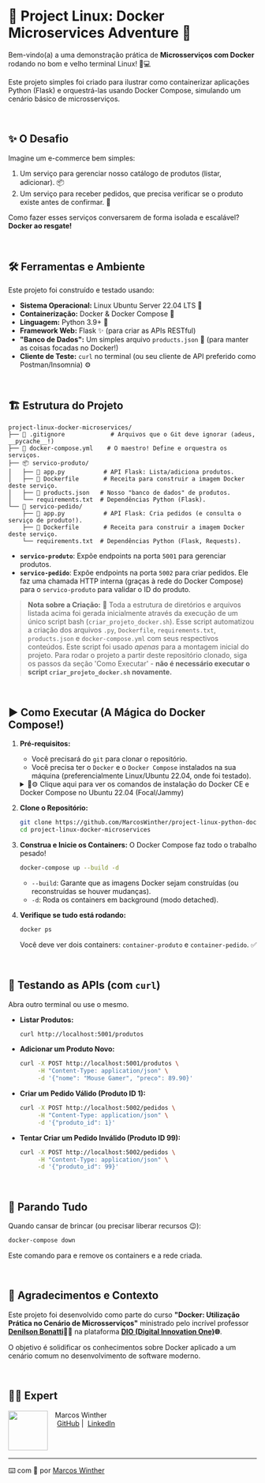# 🚀 Project Linux: Docker Microservices Adventure 🐳

Bem-vindo(a) a uma demonstração prática de **Microsserviços com Docker** rodando no bom e velho terminal Linux! 🐧💻

Este projeto simples foi criado para ilustrar como containerizar aplicações Python (Flask) e orquestrá-las usando Docker Compose, simulando um cenário básico de microsserviços.

<br>

## ✨ O Desafio

Imagine um e-commerce bem simples:
1.  Um serviço para gerenciar nosso catálogo de produtos (listar, adicionar). 📦
2.  Um serviço para receber pedidos, que precisa verificar se o produto existe antes de confirmar. 🛒

Como fazer esses serviços conversarem de forma isolada e escalável? **Docker ao resgate!**

<br>


## 🛠️ Ferramentas e Ambiente

Este projeto foi construído e testado usando:

*   **Sistema Operacional:** Linux Ubuntu Server 22.04 LTS 🐧
*   **Containerização:** Docker & Docker Compose 🐳
*   **Linguagem:** Python 3.9+ 🐍
*   **Framework Web:** Flask ✨ (para criar as APIs RESTful)
*   **"Banco de Dados":** Um simples arquivo `products.json` 📄 (para manter as coisas focadas no Docker!)
*   **Cliente de Teste:** `curl` no terminal (ou seu cliente de API preferido como Postman/Insomnia) ⚙️

<br>


## 🏗️ Estrutura do Projeto

```
project-linux-docker-microservices/
├── 📄 .gitignore             # Arquivos que o Git deve ignorar (adeus, __pycache__!)
├── 🐳 docker-compose.yml    # O maestro! Define e orquestra os serviços.
├── 📦 servico-produto/
│   ├── 🐍 app.py           # API Flask: Lista/adiciona produtos.
│   ├── 🐳 Dockerfile       # Receita para construir a imagem Docker deste serviço.
│   ├── 📄 products.json   # Nosso "banco de dados" de produtos.
│   └── requirements.txt  # Dependências Python (Flask).
└── 🛒 servico-pedido/
    ├── 🐍 app.py           # API Flask: Cria pedidos (e consulta o serviço de produto!).
    ├── 🐳 Dockerfile       # Receita para construir a imagem Docker deste serviço.
    └── requirements.txt  # Dependências Python (Flask, Requests).
```

*   **`servico-produto`**: Expõe endpoints na porta `5001` para gerenciar produtos.
*   **`servico-pedido`**: Expõe endpoints na porta `5002` para criar pedidos. Ele faz uma chamada HTTP interna (graças à rede do Docker Compose) para o `servico-produto` para validar o ID do produto.

> **Nota sobre a Criação:** 📝 Toda a estrutura de diretórios e arquivos listada acima foi gerada inicialmente através da execução de um único script bash (`criar_projeto_docker.sh`). Esse script automatizou a criação dos arquivos `.py`, `Dockerfile`, `requirements.txt`, `products.json` e `docker-compose.yml` com seus respectivos conteúdos. Este script foi usado *apenas* para a montagem inicial do projeto. Para rodar o projeto a partir deste repositório clonado, siga os passos da seção 'Como Executar' - **não é necessário executar o script `criar_projeto_docker.sh` novamente.**

<br>


## ▶️ Como Executar (A Mágica do Docker Compose!)

1.  **Pré-requisitos:**
    *   Você precisará do `git` para clonar o repositório.
    *   Você precisa ter o `Docker` e o `Docker Compose` instalados na sua máquina (preferencialmente Linux/Ubuntu 22.04, onde foi testado).

    <details>
    <summary>🐧⚙️ Clique aqui para ver os comandos de instalação do Docker CE e Docker Compose no Ubuntu 22.04 (Focal/Jammy)</summary>

    Estes foram os passos seguidos para instalar o Docker Engine (CE - Community Edition) no Ubuntu 22.04. Para outras distribuições, consulte a [documentação oficial do Docker](https://docs.docker.com/engine/install/).

    ```bash
    # 1. Atualizar lista de pacotes
    sudo apt update

    # 2. Instalar pacotes necessários para adicionar repositórios HTTPS
    sudo apt install apt-transport-https ca-certificates curl software-properties-common -y

    # 3. Criar diretório para chaves GPG (se não existir)
    sudo mkdir -p /etc/apt/keyrings

    # 4. Baixar a chave GPG oficial do Docker e salvar
    curl -fsSL https://download.docker.com/linux/ubuntu/gpg | sudo tee /etc/apt/keyrings/docker.gpg > /dev/null

    # 5. Adicionar o repositório oficial do Docker ao APT sources
    # (Nota: O comando detecta a arquitetura e a versão do Ubuntu automaticamente)
    echo \
      "deb [arch=$(dpkg --print-architecture) signed-by=/etc/apt/keyrings/docker.gpg] https://download.docker.com/linux/ubuntu \
      $(lsb_release -cs) stable" | sudo tee /etc/apt/sources.list.d/docker.list > /dev/null

    # (Alternativa manual para Focal/Jammy se o comando acima falhar)
    # sudo add-apt-repository "deb [arch=amd64] https://download.docker.com/linux/ubuntu $(lsb_release -cs) stable"

    # 6. Atualizar lista de pacotes novamente após adicionar o repo Docker
    sudo apt update

    # 7. (Opcional) Verificar se o repo Docker foi adicionado corretamente
    # apt-cache policy docker-ce

    # 8. Instalar o Docker Engine (CE) e o plugin do Compose V2
    sudo apt install docker-ce docker-ce-cli containerd.io docker-buildx-plugin docker-compose-plugin -y
    
    # Ou, se preferir instalar o docker-compose standalone (versão V1, mais antiga mas comum):
    # sudo apt install docker-compose -y

    # 9. Verificar se o Docker está rodando
    sudo systemctl status docker

    # 10. (Opcional, mas recomendado) Adicionar seu usuário ao grupo docker para rodar comandos sem 'sudo'
    # É necessário fazer logout e login novamente para a mudança ter efeito!
    sudo usermod -aG docker ${USER}
    echo "Lembre-se de fazer logout e login para usar docker sem sudo!"
    ```

    </details>

2.  **Clone o Repositório:**
    ```bash
    git clone https://github.com/MarcosWinther/project-linux-python-docker-microservices-example
    cd project-linux-docker-microservices 
    ```
3.  **Construa e Inicie os Containers:** O Docker Compose faz todo o trabalho pesado!
    ```bash
    docker-compose up --build -d
    ```
    *   `--build`: Garante que as imagens Docker sejam construídas (ou reconstruídas se houver mudanças).
    *   `-d`: Roda os containers em background (modo detached).

4.  **Verifique se tudo está rodando:**
    ```bash
    docker ps
    ```
    Você deve ver dois containers: `container-produto` e `container-pedido`. ✅

<br>


## 🧪 Testando as APIs (com `curl`)

Abra outro terminal ou use o mesmo.

*   **Listar Produtos:**
    ```bash
    curl http://localhost:5001/produtos
    ```

*   **Adicionar um Produto Novo:**
    ```bash
    curl -X POST http://localhost:5001/produtos \
         -H "Content-Type: application/json" \
         -d '{"nome": "Mouse Gamer", "preco": 89.90}'
    ```

*   **Criar um Pedido Válido (Produto ID 1):**
    ```bash
    curl -X POST http://localhost:5002/pedidos \
         -H "Content-Type: application/json" \
         -d '{"produto_id": 1}'
    ```

*   **Tentar Criar um Pedido Inválido (Produto ID 99):**
    ```bash
    curl -X POST http://localhost:5002/pedidos \
         -H "Content-Type: application/json" \
         -d '{"produto_id": 99}'
    ```

<br>


## 🧹 Parando Tudo

Quando cansar de brincar (ou precisar liberar recursos 😉):

```bash
docker-compose down
```
Este comando para e remove os containers e a rede criada.

<br>


## 🙏 Agradecimentos e Contexto

Este projeto foi desenvolvido como parte do curso **"Docker: Utilização Prática no Cenário de Microsserviços"** ministrado pelo incrível professor **[Denilson Bonatti](https://www.linkedin.com/in/denilsonbonatti/)👨‍🏫** na plataforma **[DIO (Digital Innovation One)](https://dio.me/)🌐**.

O objetivo é solidificar os conhecimentos sobre Docker aplicado a um cenário comum no desenvolvimento de software moderno.

<br>


## 👨‍💻 Expert

<p>
    <img 
      align=left 
      margin=10 
      width=80 
      src="https://avatars.githubusercontent.com/u/44624583?v=4"
    />
    <p>&nbsp&nbsp&nbspMarcos Winther<br>
    &nbsp&nbsp&nbsp
    <a href="https://github.com/MarcosWinther">
    GitHub</a>&nbsp;|&nbsp;
    <a href="https://www.linkedin.com/in/marcoswinthersilva/">LinkedIn</a>
    </p>
</p>
<br/><br/>

---

⌨️ com 💜 por [Marcos Winther](https://github.com/MarcosWinther)
